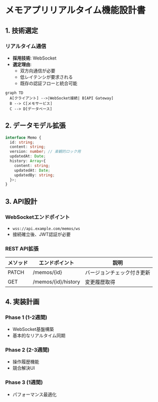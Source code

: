 # メモアプリリアルタイム機能設計書

## 1. 技術選定

### リアルタイム通信
- **採用技術**: WebSocket
- **選定理由**:
  - 双方向通信が必要
  - 低レイテンシが要求される
  - 既存の認証フローと統合可能

```mermaid
graph TD
  A[クライアント] -->|WebSocket接続| B[API Gateway]
  B --> C[メモサービス]
  C --> D[データベース]
```

## 2. データモデル拡張

```typescript
interface Memo {
  id: string;
  content: string;
  version: number; // 楽観的ロック用
  updatedAt: Date;
  history: Array<{
    content: string;
    updatedAt: Date;
    updatedBy: string;
  }>;
}
```

## 3. API設計

### WebSocketエンドポイント
- `wss://api.example.com/memos/ws`
- 接続確立後、JWT認証が必要

### REST API拡張
| メソッド | エンドポイント | 説明 |
|---------|---------------|------|
| PATCH   | /memos/{id}   | バージョンチェック付き更新 |
| GET     | /memos/{id}/history | 変更履歴取得 |

## 4. 実装計画

### Phase 1 (1-2週間)
- WebSocket基盤構築
- 基本的なリアルタイム同期

### Phase 2 (2-3週間)
- 操作履歴機能
- 競合解決UI

### Phase 3 (1週間)
- パフォーマンス最適化
